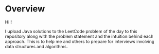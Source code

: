 # Overview
Hi !

I upload Java solutions to the LeetCode problem of the day to this repository along with the problem statement and the intuition behind each approach. This is to help me and others to prepare for interviews involving data structures and algorithms.
